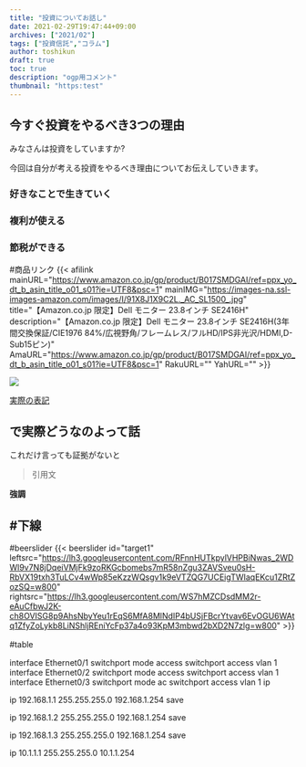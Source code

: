 ```yaml
---
title: "投資についてお話し"
date: 2021-02-29T19:47:44+09:00
archives: ["2021/02"]
tags: ["投資信託","コラム"]
author: toshikun
draft: true
toc: true
description: "ogp用コメント"
thumbnail: "https:test"
---
```



## 今すぐ投資をやるべき3つの理由

みなさんは投資をしていますか?

今回は自分が考える投資をやるべき理由についてお伝えしていきます。


### 好きなことで生きていく



### 複利が使える
### 節税ができる

#商品リンク
{{< afilink mainURL="https://www.amazon.co.jp/gp/product/B017SMDGAI/ref=ppx_yo_dt_b_asin_title_o01_s01?ie=UTF8&psc=1" mainIMG="https://images-na.ssl-images-amazon.com/images/I/91X8J1X9C2L._AC_SL1500_.jpg" title="【Amazon.co.jp 限定】Dell モニター 23.8インチ SE2416H" description="【Amazon.co.jp 限定】Dell モニター 23.8インチ SE2416H(3年間交換保証/CIE1976 84%/広視野角/フレームレス/フルHD/IPS非光沢/HDMI,D-Sub15ピン)" AmaURL="https://www.amazon.co.jp/gp/product/B017SMDGAI/ref=ppx_yo_dt_b_asin_title_o01_s01?ie=UTF8&psc=1" RakuURL="" YahURL="" >}}

<img src="https://lh3.googleusercontent.com/RFnnHUTkpylVHPBiNwas_2WDWl9v7N8jDqeiVMjFk9zoRKGcbomebs7mR58nZgu3ZAVSveu0sH-RbVX19txh3TuLCv4wWp85eKzzWQsgv1k9eVTZQG7UCEigTWIaqEKcu1ZRtZozSQ=w800" >

[実際の表記](リンク先)


## で実際どうなのよって話

これだけ言っても証拠がないと




>引用文

**強調**

#下線
---

#beerslider
{{< beerslider id="target1" leftsrc="https://lh3.googleusercontent.com/RFnnHUTkpylVHPBiNwas_2WDWl9v7N8jDqeiVMjFk9zoRKGcbomebs7mR58nZgu3ZAVSveu0sH-RbVX19txh3TuLCv4wWp85eKzzWQsgv1k9eVTZQG7UCEigTWIaqEKcu1ZRtZozSQ=w800" rightsrc="https://lh3.googleusercontent.com/WS7hMZCDsdMM2r-eAuCfbwJ2K-ch8OVISG8p9AhsNbyYeu1rEqS6MfA8MlNdIP4bUSjFBcrYtvav6EvOGU6WAtq1ZfyZoLykb8LiNShljREniYcFp37a4o93KpM3mbwd2bXD2N7zlg=w800" >}}



#table　


interface Ethernet0/1
switchport mode access
switchport access vlan 1
interface Ethernet0/2
switchport mode access
switchport access vlan 1
interface Ethernet0/3
switchport mode ac
switchport access vlan 1
ip 

ip 192.168.1.1 255.255.255.0 192.168.1.254
save

ip 192.168.1.2 255.255.255.0 192.168.1.254
save

ip 192.168.1.3 255.255.255.0 192.168.1.254
save

ip 10.1.1.1 255.255.255.0 10.1.1.254

